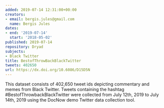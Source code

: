 ```yaml
---
added: 2019-07-14 12:31:00+00:00
creators:
- email: bergis.jules@gmail.com
  name: Bergis Jules
dates:
- end: '2019-07-14'
  start: '2018-05-02'
published: 2019-07-14
repository: Dryad
subjects:
- Black Twitter
title: BestofThrowBackBlackTwitter
tweets: 402650
url: https://dx.doi.org/10.6086/D15D5N
---
```


This dataset consists of 402,650 tweet ids depicting commentary and memes from Black Twitter. Tweets containing the hashtag #BestofThrowbackBlackTwitter were collected from July 12th, 2019 to July 14th, 2019 using the DocNow demo Twitter data collection tool. 
